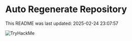 # Auto Regenerate Repository

This README was last updated: 2025-02-24 23:07:57

 ![TryHackMe](https://tryhackme.com/badge/533634)